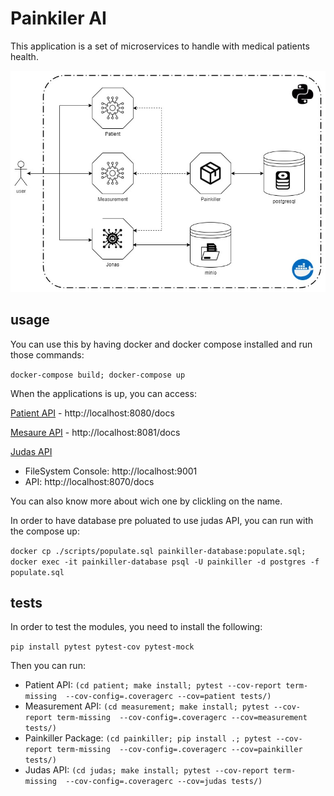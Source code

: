 # Painkiler AI

This application is a set of microservices to handle with medical patients health.

![image](./painkiller-infra.jpg)

## usage

You can use this by having docker and docker compose installed and run those commands:

`docker-compose build; docker-compose up`

When the applications is up, you can access:

[Patient API](./patient/README.md) - http://localhost:8080/docs

[Mesaure API](./measurement/README.md) - http://localhost:8081/docs

[Judas API](./judas/README.md)
- FileSystem Console: http://localhost:9001
- API: http://localhost:8070/docs

You can also know more about wich one by clickling on the name.

In order to have database pre poluated to use judas API, you can run with the compose up:

`docker cp ./scripts/populate.sql painkiller-database:populate.sql; docker exec -it painkiller-database psql -U painkiller -d postgres -f populate.sql`


## tests

In order to test the modules, you need to install the following:

`pip install pytest pytest-cov pytest-mock`

Then you can run:
- Patient API: `(cd patient; make install; pytest --cov-report term-missing  --cov-config=.coveragerc --cov=patient tests/)`
- Measurement API: `(cd measurement; make install; pytest --cov-report term-missing  --cov-config=.coveragerc --cov=measurement tests/)`
- Painkiller Package: `(cd painkiller; pip install .; pytest --cov-report term-missing  --cov-config=.coveragerc --cov=painkiller tests/)`
- Judas API: `(cd judas; make install; pytest --cov-report term-missing  --cov-config=.coveragerc --cov=judas tests/)`
